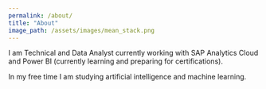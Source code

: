```yaml
---
permalink: /about/
title: "About"
image_path: /assets/images/mean_stack.png
---
```


I am Technical and Data Analyst currently working with SAP Analytics Cloud and Power BI (currently learning and preparing for certifications).

In my free time I am studying artificial intelligence and machine learning.
